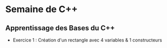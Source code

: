 # Semaine de C++

## Apprentissage des Bases du C++
- Exercice 1 : Création d'un rectangle avec 4 variables & 1 constructeurs
